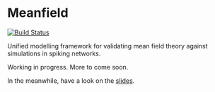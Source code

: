 # Meanfield

[![Build Status](https://travis-ci.org/flinz/meanfield-suite.svg?branch=master)](https://travis-ci.org/flinz/meanfield-suite)

Unified modelling framework for validating mean field theory against simulations in spiking networks.

Working in progress. More to come soon.

In the meanwhile, have a look on the [slides](lab/slides.ipynb).
